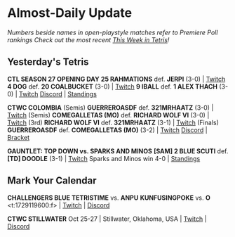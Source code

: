 # Almost-Daily Update
*Numbers beside names in open-playstyle matches refer to Premiere Poll rankings*
*Check out the most recent [This Week in Tetris](https://www.thisweekintetris.com/2024/09/this-week-in-tetris-september-10-16.html)!*
## Yesterday's Tetris
**CTL SEASON 27 OPENING DAY**
**25 RAHMATIONS** def. **JERPI** (3-0) | [Twitch](https://www.twitch.tv/videos/2275408064?t=00h16m35s)
**4 DOG** def. **20 COALBUCKET** (3-0) | [Twitch](https://www.twitch.tv/videos/2275408064?t=00h58m35s)
**9 IBALL** def. **1 ALEX THACH** (3-0) | [Twitch](https://www.twitch.tv/videos/2275408064?t=01h49m19s)
[Discord](https://ctlscoreboard.herokuapp.com/standings) | [Standings](https://ctlscoreboard.herokuapp.com/standings)

**CTWC COLOMBIA**
(Semis) **GUERREROASDF** def. **321MRHAATZ** (3-0) | [Twitch](https://www.twitch.tv/videos/2275247272?t=00h16m03s)
(Semis) **COMEGALLETAS (MO)** def. **RICHARD WOLF VI** (3-0) | [Twitch](https://www.twitch.tv/videos/2275356566?t=00h51m13s)
(3rd) **RICHARD WOLF VI** def. **321MRHAATZ** (3-1) | [Twitch](https://www.twitch.tv/videos/2275356566?t=01h28m29s)
(Finals) **GUERREROASDF** def. **COMEGALLETAS (MO)** (3-2) | [Twitch](https://www.twitch.tv/videos/2275401951?t=01h02m05s)
[Discord](https://discord.gg/mBVReaxE9m) | [Bracket](https://ctlscoreboard.herokuapp.com/standings)

**GAUNTLET: TOP DOWN vs. SPARKS AND MINOS**
**[SAM] 2 BLUE SCUTI** def. **[TD] DOODLE** (3-1) | [Twitch](https://www.twitch.tv/videos/2275281489?t=01h22m53s)
Sparks and Minos win 4-0 | [Standings](https://docs.google.com/spreadsheets/d/1QJsF48bClITLD075Tx_mXuYlEE8rCRKGhlzHXleFpFw/edit?gid=1879614679#gid=1879614679)

## Mark Your Calendar
**CHALLENGERS BLUE**
**TETRISTIME** vs. **ANPU**
**KUNFUSINGPOKE** vs. **O**
<t:1729119600:f> | [Twitch](https://www.twitch.tv/monthlytetris) | [Discord](https://go.ctm.gg/discord)

**CTWC STILLWATER**
Oct 25-27 | Stillwater, Oklahoma, USA | [Twitch](https://www.twitch.tv/classictetris) | [Discord](https://discord.gg/mBVReaxE9m)